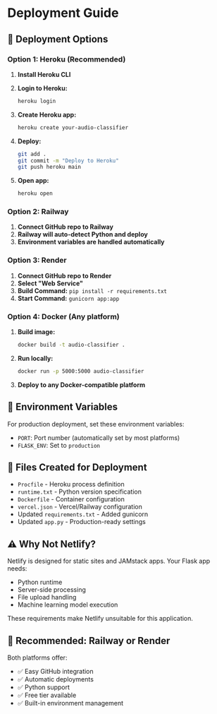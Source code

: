 # Deployment Guide

## 🚀 Deployment Options

### Option 1: Heroku (Recommended)

1. **Install Heroku CLI**
2. **Login to Heroku:**
   ```bash
   heroku login
   ```

3. **Create Heroku app:**
   ```bash
   heroku create your-audio-classifier
   ```

4. **Deploy:**
   ```bash
   git add .
   git commit -m "Deploy to Heroku"
   git push heroku main
   ```

5. **Open app:**
   ```bash
   heroku open
   ```

### Option 2: Railway

1. **Connect GitHub repo to Railway**
2. **Railway will auto-detect Python and deploy**
3. **Environment variables are handled automatically**

### Option 3: Render

1. **Connect GitHub repo to Render**
2. **Select "Web Service"**
3. **Build Command:** `pip install -r requirements.txt`
4. **Start Command:** `gunicorn app:app`

### Option 4: Docker (Any platform)

1. **Build image:**
   ```bash
   docker build -t audio-classifier .
   ```

2. **Run locally:**
   ```bash
   docker run -p 5000:5000 audio-classifier
   ```

3. **Deploy to any Docker-compatible platform**

## 📝 Environment Variables

For production deployment, set these environment variables:

- `PORT`: Port number (automatically set by most platforms)
- `FLASK_ENV`: Set to `production`

## 🔧 Files Created for Deployment

- `Procfile` - Heroku process definition
- `runtime.txt` - Python version specification
- `Dockerfile` - Container configuration
- `vercel.json` - Vercel/Railway configuration
- Updated `requirements.txt` - Added gunicorn
- Updated `app.py` - Production-ready settings

## ⚠️ Why Not Netlify?

Netlify is designed for static sites and JAMstack apps. Your Flask app needs:
- Python runtime
- Server-side processing
- File upload handling
- Machine learning model execution

These requirements make Netlify unsuitable for this application.

## 🎯 Recommended: Railway or Render

Both platforms offer:
- ✅ Easy GitHub integration
- ✅ Automatic deployments
- ✅ Python support
- ✅ Free tier available
- ✅ Built-in environment management
